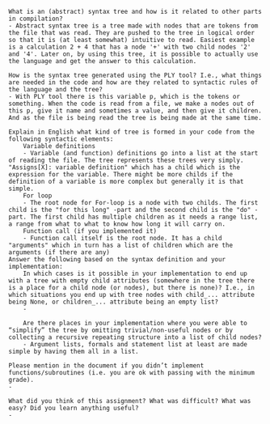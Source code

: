 
    What is an (abstract) syntax tree and how is it related to other parts in compilation?
    - Abstract syntax tree is a tree made with nodes that are tokens from the file that was read. They are pushed to the tree in logical order so that it is (at least somewhat) intuitive to read. Easiest example is a calculation 2 + 4 that has a node '+' with two child nodes '2' and '4'. Later on, by using this tree, it is possible to actually use the language and get the answer to this calculation. 
    
    How is the syntax tree generated using the PLY tool? I.e., what things are needed in the code and how are they related to syntactic rules of the language and the tree?
    - With PLY tool there is this variable p, which is the tokens or something. When the code is read from a file, we make a nodes out of this p, give it name and sometimes a value, and then give it children. And as the file is being read the tree is being made at the same time.
    
    Explain in English what kind of tree is formed in your code from the following syntactic elements:
        Variable definitions
        - Variable (and function) definitions go into a list at the start of reading the file. The tree represents these trees very simply. "Assigns[X]: variable definition" which has a child which is the expression for the variable. There might be more childs if the definition of a variable is more complex but generally it is that simple.
        For loop
        - The root node for For-loop is a node with two childs. The first child is the "for this long" -part and the second child is the "do" -part. The first child has multiple children as it needs a range list, a range from what to what to know how long it will carry on.
        Function call (if you implemented it)
        - Function call itself is the root node. It has a child "arguments" which in turn has a list of children which are the arguments (if there are any)
    Answer the following based on the syntax definition and your implementation:
        In which cases is it possible in your implementation to end up with a tree with empty child attributes (somewhere in the tree there is a place for a child node (or nodes), but there is none)? I.e., in which situations you end up with tree nodes with child_... attribute being None, or children_... attribute being an empty list?
        - 
        
        Are there places in your implementation where you were able to “simplify” the tree by omitting trivial/non-useful nodes or by collecting a recursive repeating structure into a list of child nodes?
        - Argument lists, formals and statement list at least are made simple by having them all in a list.
    
    Please mention in the document if you didn’t implement functions/subroutines (i.e. you are ok with passing with the minimum grade).
    - 
    
    What did you think of this assignment? What was difficult? What was easy? Did you learn anything useful?
    - 